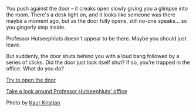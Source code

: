 You push against the door – it creaks open slowly giving you a glimpse into the
room. There's a desk light on, and it looks like someone was there maybe a
moment ago, but as the door fully opens, still no-one speaks... so you gingerly
step inside.

Professor Hutseephluts doesn't appear to be there. Maybe you should just leave.

But suddenly, the door shuts behind you with a loud bang followed by a series
of clicks. Did the door just lock itself shut? If so, you’re trapped in the
office. What do you do?

[Try to open the door](/locked-door/)

[Take a look around Professor Hutseephluts' office](/office/)

Photo by [Kaur Kristjan](https://unsplash.com/photos/flat-screen-computer-monitors-on-table-CpPF4W5PB1c)
